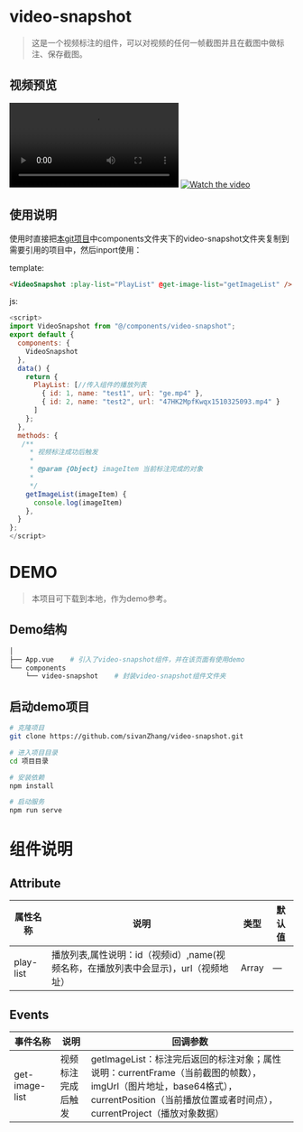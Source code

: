 # video-snapshot

> 这是一个视频标注的组件，可以对视频的任何一帧截图并且在截图中做标注、保存截图。

## 视频预览
  
<video src="./ublic/video.mp4"></video>
[![Watch the video](https://i.imgur.com/vKb2F1B.png)](./ublic/video.mp4)
## 使用说明
   使用时直接把[本git项目](https://github.com/sivanZhang/video-snapshot)中components文件夹下的video-snapshot文件夹复制到需要引用的项目中，然后inport使用：


template:
```html
<VideoSnapshot :play-list="PlayList" @get-image-list="getImageList" />
```
js:
```js
<script>
import VideoSnapshot from "@/components/video-snapshot";
export default {
  components: {
    VideoSnapshot
  },
  data() {
    return {
      PlayList: [//传入组件的播放列表
        { id: 1, name: "test1", url: "ge.mp4" },
        { id: 2, name: "test2", url: "47HK2MpfKwqx1510325093.mp4" }
      ]
    };
  },
  methods: {
   /**
     * 视频标注成功后触发
     *
     * @param {Object} imageItem 当前标注完成的对象
     *
     */
    getImageList(imageItem) {
      console.log(imageItem)
    },
  }
};
</script>
```
# DEMO
> 本项目可下载到本地，作为demo参考。
## Demo结构

``` bash
│ 
├── App.vue    # 引入了video-snapshot组件，并在该页面有使用demo
└── components
    └── video-snapshot    # 封装video-snapshot组件文件夹
```
## 启动demo项目

```bash
# 克隆项目
git clone https://github.com/sivanZhang/video-snapshot.git

# 进入项目目录
cd 项目目录

# 安装依赖
npm install

# 启动服务
npm run serve
```


# 组件说明

##  Attribute


| 属性名称 | 说明 | 类型 | 默认值 |
| --------- | --------- | --------- | --------- |
| play-list| 播放列表,属性说明：id（视频id）,name(视频名称，在播放列表中会显示)，url（视频地址）| Array| — |



##  Events


| 事件名称 | 说明 | 回调参数 |
| --------- | --------- | --------- | 
| get-image-list| 视频标注完成后触发| getImageList：标注完后返回的标注对象；属性说明：currentFrame（当前截图的帧数），imgUrl（图片地址，base64格式），currentPosition（当前播放位置或者时间点），currentProject（播放对象数据）|
